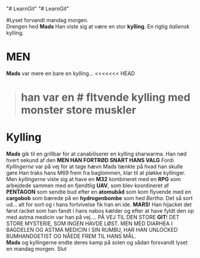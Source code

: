 "# LearnGit"
"# LearnGit"

#Lyset forvandt mandag morgen.\
Drengen hed **Mads**
Han viste sig at være en stor **kylling**. En rigtig _italiensk_ kylling.

# MEN

**Mads** var mere en bare en kylling...
<<<<<<< HEAD

> # han var en # fltvende kylling med monster store **muskler**

# Kylling

**Mads** gik til en grillbar for at canabiliserer en kylling sharwarma.
Han nød hvert sekund af den
**MEN HAN FORTRØD SNART HANS VALG**
Fordi _Kyllingerne_ var på vej for at tage hævn
Mads tænkte på hvad han skulle gøre
Han traks hans M69 frem fra baglommen, klar til at pløkke kyllinger.
Men _kyllingerne_ viste sig at have en **M32** kombineret med en **RPG** som arbejdede sammen med en fjendtlig **UAV**, som blev koordineret af **PENTAGON** som sendte bud efter en **atomubåd** som kom flyvende med en **cargobob** som bærede på en **hydrogenbombe** som hed _Bertha_.
Det så sort ud... alt for sort og i hans fortvivelse fik han en ide. **MARS!**
Han hijacket det først racket som han fandt i hans nabos kælder og efter at have fyldt den op med astma medicin var han på vej....
PÅ VEJ TIL DEN STORE **GIT**! DET STORE MYSTERIE, SOM INGEN HAVDE LØST. MEN MED DIARHEA I BAGDELEN OG ASTMA MEDICIN I SIN RUMBU, HAR HAN UNLOCKED BUMHANDGETIST OG NÅEDE FREM TIL HANS MÅL.\
**Mads** og kyllingerne endte deres kamp på solen og sådan forsvandt lyset en mandag morgen. 
Slut